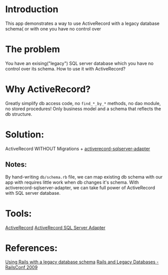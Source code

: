 # Introduction
This app demonstrates a way to use ActiveRecord with a legacy database
schema( or with one you have no control over

# The problem
You have an exising("legacy") SQL server database which you have no control over its schema. How to use it with ActiveRecord?

# Why ActiveRecord?
Greatly simplify db access code, no `find_*_by_*` methods, no dao
module, no stored procedures! Only business model and a schema that reflects the
db structure.

# Solution:
ActiveRecord WITHOUT Migrations +
[activerecord-sqlserver-adapter](https://github.com/rails-sqlserver/activerecord-sqlserver-adapter)

## Notes:
By hand-writing `db/schema.rb` file, we can map existing db schema with
our app with requires little work when db changes it's schema.
With activerecord-sqlserver-adapter, we can take full power of
ActiveRecord with SQL server database.

# Tools:
[ActiveRecord](https://github.com/rails/rails/tree/master/activerecord)
[ActiveRecord SQL Server Adapter](https://github.com/rails-sqlserver/activerecord-sqlserver-adapter)

# References:
[Using Rails with a legacy database schema](https://schneide.wordpress.com/2014/03/10/using-rails-with-a-legacy-database-schema/)
[Rails and Legacy Databases - RailsConf 2009](http://www.slideshare.net/napcs/rails-and-legacy-databases-railsconf-2009)
